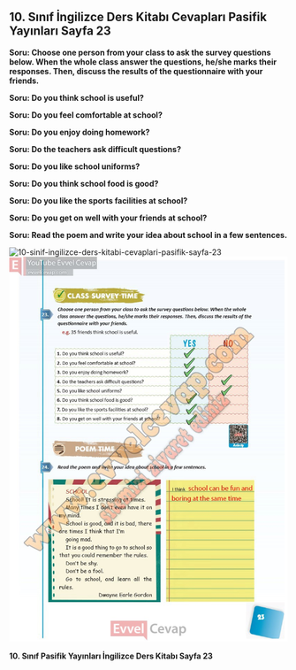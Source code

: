 ## 10. Sınıf İngilizce Ders Kitabı Cevapları Pasifik Yayınları Sayfa 23

**Soru: Choose one person from your class to ask the survey questions below. When the whole class answer the questions, he/she marks their responses. Then, discuss the results of the questionnaire with your friends.**

**Soru: Do you think school is useful?**

**Soru: Do you feel comfortable at school?**

**Soru: Do you enjoy doing homework?**

**Soru: Do the teachers ask difficult questions?**

**Soru: Do you like school uniforms?**

**Soru: Do you think school food is good?**

**Soru: Do you like the sports facilities at school?**

**Soru: Do you get on well with your friends at school?**

**Soru: Read the poem and write your idea about school in a few sentences.**

![10-sinif-ingilizce-ders-kitabi-cevaplari-pasifik-sayfa-23]()![10-sinif-ingilizce-ders-kitabi-cevaplari-pasifik-sayfa-23](./image1.webp)

**10. Sınıf Pasifik Yayınları İngilizce Ders Kitabı Sayfa 23**